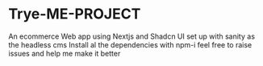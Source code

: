 # Trye-ME-PROJECT
An ecommerce Web app using Nextjs and Shadcn UI set up with sanity as the headless cms 
Install al the dependencies with npm-i
feel free to raise issues and help me make it better
